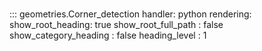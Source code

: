 # 
::: geometries.Corner_detection
    handler: python
    rendering:
      show_root_heading: true
      show_root_full_path : false
      show_category_heading : false
      heading_level : 1